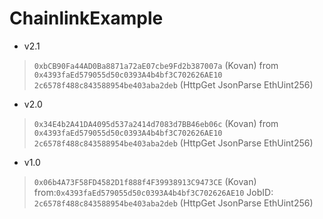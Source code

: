 # ChainlinkExample

* v2.1
> `0xbCB90Fa44AD0Ba8871a72aE07cbe9Fd2b387007a` (Kovan)
>  from `0x4393faEd579055d50c0393A4b4bf3C702626AE10`
>  `2c6578f488c843588954be403aba2deb` (HttpGet JsonParse EthUint256)

* v2.0
> `0x34E4b2A41DA4095d537a2414d7083d7BB46eb06c` (Kovan)
>  from `0x4393faEd579055d50c0393A4b4bf3C702626AE10`
>  `2c6578f488c843588954be403aba2deb` (HttpGet JsonParse EthUint256)

* v1.0
> `0x06b4A73F58FD4582D1f888f4F39938913C9473CE` (Kovan)
> from:`0x4393faEd579055d50c0393A4b4bf3C702626AE10`
> JobID: `2c6578f488c843588954be403aba2deb` (HttpGet JsonParse EthUint256)
